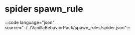 # spider spawn_rule

:::code language="json" source="../../VanillaBehaviorPack/spawn_rules/spider.json":::